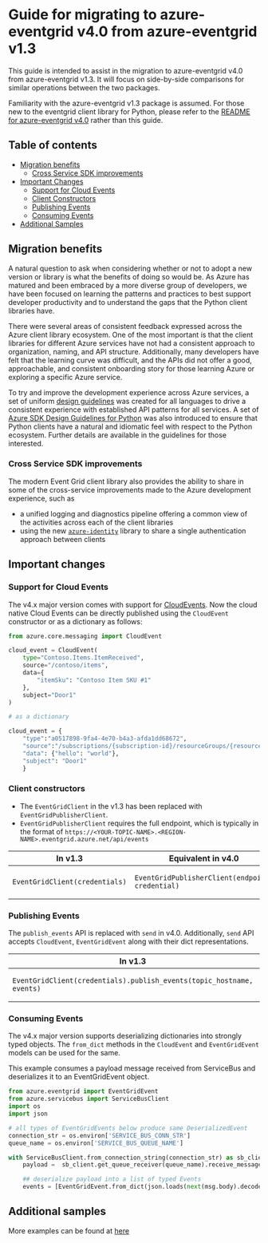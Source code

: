 # Guide for migrating to azure-eventgrid v4.0 from azure-eventgrid v1.3

This guide is intended to assist in the migration to azure-eventgrid v4.0 from azure-eventgrid v1.3. It will focus on side-by-side comparisons for similar operations between the two packages.

Familiarity with the azure-eventgrid v1.3 package is assumed. For those new to the eventgrid client library for Python, please refer to the [README for azure-eventgrid v4.0](https://github.com/Azure/azure-sdk-for-python/blob/master/sdk/eventgrid/azure-eventgrid/README.md) rather than this guide.

## Table of contents

* [Migration benefits](#migration-benefits)
  - [Cross Service SDK improvements](#cross-service-sdk-improvements)
* [Important Changes](#important-changes)
  - [Support for Cloud Events](#support-for-cloud-events)
  - [Client Constructors](#client-constructors)
  - [Publishing Events](#publishing-events)
  - [Consuming Events](#consuming-events)
* [Additional Samples](#additional-samples)

## Migration benefits

A natural question to ask when considering whether or not to adopt a new version or library is what the benefits of doing so would be. As Azure has matured and been embraced by a more diverse group of developers, we have been focused on learning the patterns and practices to best support developer productivity and to understand the gaps that the Python client libraries have.

There were several areas of consistent feedback expressed across the Azure client library ecosystem. One of the most important is that the client libraries for different Azure services have not had a consistent approach to organization, naming, and API structure. Additionally, many developers have felt that the learning curve was difficult, and the APIs did not offer a good, approachable, and consistent onboarding story for those learning Azure or exploring a specific Azure service.

To try and improve the development experience across Azure services, a set of uniform [design guidelines](https://azure.github.io/azure-sdk/general_introduction.html) was created for all languages to drive a consistent experience with established API patterns for all services. A set of [Azure SDK Design Guidelines for Python](https://azure.github.io/azure-sdk/python_introduction.html) was also introduced to ensure that Python clients have a natural and idiomatic feel with respect to the Python ecosystem. Further details are available in the guidelines for those interested.

### Cross Service SDK improvements

The modern Event Grid client library also provides the ability to share in some of the cross-service improvements made to the Azure development experience, such as 
- a unified logging and diagnostics pipeline offering a common view of the activities across each of the client libraries
- using the new [`azure-identity`](https://github.com/Azure/azure-sdk-for-python/blob/master/sdk/identity/azure-identity/README.md) library to share a single authentication approach between clients

## Important changes

### Support for Cloud Events

The v4.x major version comes with support for [CloudEvents](https://github.com/cloudevents/spec). Now the cloud native Cloud Events can be directly published using the `CloudEvent` constructor or as a dictionary as follows:

```Python
from azure.core.messaging import CloudEvent

cloud_event = CloudEvent(
    type="Contoso.Items.ItemReceived",
    source="/contoso/items",
    data={
        "itemSku": "Contoso Item SKU #1"
    },
    subject="Door1"
)

# as a dictionary

cloud_event = {
    "type":"a0517898-9fa4-4e70-b4a3-afda1dd68672",
    "source":"/subscriptions/{subscription-id}/resourceGroups/{resource-group}/providers/Microsoft.Storage/storageAccounts/{storage-account}",
    "data": {"hello": "world"},
    "subject": "Door1"
    }
```

### Client constructors

* The `EventGridClient` in the v1.3 has been replaced with `EventGridPublisherClient`.
* `EventGridPublisherClient` requires the full endpoint, which is typically in the format of `https://<YOUR-TOPIC-NAME>.<REGION-NAME>.eventgrid.azure.net/api/events`

| In v1.3 | Equivalent in v4.0 | Sample |
|---|---|---|
|`EventGridClient(credentials)`|`EventGridPublisherClient(endpoint, credential)`|[Sample for client construction](https://github.com/Azure/azure-sdk-for-python/blob/master/sdk/eventgrid/azure-eventgrid/samples/sync_samples/sample_publish_events_using_cloud_events_1.0_schema.py)|

### Publishing Events

The `publish_events` API is replaced with `send` in v4.0. Additionally, `send` API accepts `CloudEvent`, `EventGridEvent` along with their dict representations.

| In v1.3 | Equivalent in v4.0 | Sample |
|---|---|---|
|`EventGridClient(credentials).publish_events(topic_hostname, events)`|`EventGridPublisherClient(endpoint, credential).send(events)`|[Sample for client construction](https://github.com/Azure/azure-sdk-for-python/blob/master/sdk/eventgrid/azure-eventgrid/samples/sync_samples/sample_publish_events_using_cloud_events_1.0_schema.py)|

### Consuming Events

The v4.x major version supports deserializing dictionaries into strongly typed objects. The `from_dict` methods in the `CloudEvent` and `EventGridEvent` models can be used for the same.

This example consumes a payload message received from ServiceBus and deserializes it to an EventGridEvent object.

```Python
from azure.eventgrid import EventGridEvent
from azure.servicebus import ServiceBusClient
import os
import json

# all types of EventGridEvents below produce same DeserializedEvent
connection_str = os.environ['SERVICE_BUS_CONN_STR']
queue_name = os.environ['SERVICE_BUS_QUEUE_NAME']

with ServiceBusClient.from_connection_string(connection_str) as sb_client:
    payload =  sb_client.get_queue_receiver(queue_name).receive_messages()

    ## deserialize payload into a list of typed Events
    events = [EventGridEvent.from_dict(json.loads(next(msg.body).decode('utf-8'))) for msg in payload]
```

## Additional samples

More examples can be found at [here](https://github.com/Azure/azure-sdk-for-python/tree/master/sdk/eventgrid/azure-eventgrid/samples)
